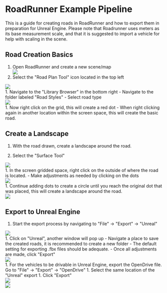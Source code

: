 # RoadRunner Example Pipeline

This is a guide for creating roads in RoadRunner and how to export them in preparation for Unreal Engine. Please note that Roadrunner uses meters as its base measurement scale, and that it is suggested to import a vehicle for help with scaling in the scene.

## Road Creation Basics

1. Open RoadRunner and create a new scene/map
    <div class="img_container">
      <img class="extra_lg_img" src="../imgs/RoadRunnerPic_01.png"/>
    </div>
1. Select the "Road Plan Tool" icon located in the top left
  <div class="img_container">
      <img class="md_img" src="../imgs/RoadRunnerPic_02.png"/>
  </div>
1. Navigate to the "Library Browser" in the bottom right
    - Navigate to the folder labeled "Road Styles"
    - Select road type
  <div class="img_container">
      <img class="lg_img" src="../imgs/RoadRunnerPic_03.png"/>
  </div>
1. Now right click on the grid, this will create a red dot
    - When right clicking again in another location within the screen space, this will create the basic road.

## Create a Landscape

1. With the road drawn, create a landscape around the road.

1. Select the "Surface Tool"
  <div class="img_container">
      <img class="sm_img" src="../imgs/RoadRunnerPic_04.png"/>
  </div>
1. In the screen gridded space, right click on the outside of where the road is located.
  - Make adjustments as needed by clicking on the dots
  <div class="img_container">
      <img class="lg_img" src="../imgs/RoadRunnerPic_05.png"/>
  </div>
1. Continue adding dots to create a circle until you reach the original dot that was placed, this will create a landscape around the road.
  <div class="img_container">
      <img class="lg_img" src="../imgs/RoadRunnerPic_06.png"/>
  </div>

## Export to Unreal Engine

1. Start the export process by navigating to "File" → "Export" → "Unreal"
  <div class="img_container">
      <img class="wide_img" src="../imgs/RoadRunnerPic_07.png"/>
  </div>
1. Click on "Unreal", another window will pop up
    - Navigate a place to save the created roads, it is recommended to create a new folder
    - The default setting for exporting .fbx files should be adequate.
    - Once all adjustments are made, click "Export"
  <div class="img_container">
      <img class="lg_img" src="../imgs/RoadRunnerPic_08.png"/>
  </div>
1. For the vehicles to be drivable in Unreal Engine, export the OpenDrive file. Go to "File" → "Export" → "OpenDrive"
1. Select the same location of the "Unreal" export
1. Click "Export"
  <div class="img_container">
      <img class="wide_img" src="../imgs/RoadRunnerPic_09.png"/>
  </div>
  
  <div class="img_container">
      <img class="md_img" src="../imgs/RoadRunnerPic_10.png"/>
  </div>